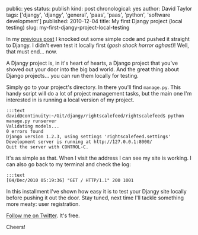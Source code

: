 public: yes
status: publish
kind: post
chronological: yes
author: David Taylor
tags: ['djangy', 'djangy', 'general', 'paas', 'paas', 'python', 'software development']
published: 2010-12-04
title: My first Djangy project (local testing)
slug: my-first-djangy-project-local-testing

In my [previous post](http://www.cloudartisan.com/2010/12/my-first-djangy-project-initial-testing/) I knocked out some simple code and pushed it straight to Djangy. I didn't even test it locally first (_gosh shock horror aghast_)! Well, that must end... now.

A Djangy project is, in it's heart of hearts, a Django project that you've shoved out your door into the big bad world. And the great thing about Django projects... you can run them locally for testing.

Simply go to your project's directory. In there you'll find `manage.py`. This handy script will do a lot of project management tasks, but the main one I'm interested in is running a local version of my project.


    :::text
    david@continuity:~/Git/djangy/rightscalefeed/rightscalefeed$ python manage.py runserver
    Validating models...
    0 errors found  
    Django version 1.2.3, using settings 'rightscalefeed.settings'
    Development server is running at http://127.0.0.1:8000/
    Quit the server with CONTROL-C.


It's as simple as that. When I visit the address I can see my site is working.  I can also go back to my terminal and check the log:


    :::text
    [04/Dec/2010 05:19:36] "GET / HTTP/1.1" 200 1001


In this installment I've shown how easy it is to test your Djangy site locally before pushing it out the door. Stay tuned, next time I'll tackle something more meaty: user registration.

[Follow me on Twitter](http://twitter.com/davidltaylor). It's free.

Cheers!
